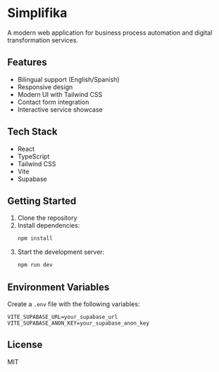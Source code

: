 # Simplifika

A modern web application for business process automation and digital transformation services.

## Features

- Bilingual support (English/Spanish)
- Responsive design
- Modern UI with Tailwind CSS
- Contact form integration
- Interactive service showcase

## Tech Stack

- React
- TypeScript
- Tailwind CSS
- Vite
- Supabase

## Getting Started

1. Clone the repository
2. Install dependencies:
   ```bash
   npm install
   ```
3. Start the development server:
   ```bash
   npm run dev
   ```

## Environment Variables

Create a `.env` file with the following variables:
```
VITE_SUPABASE_URL=your_supabase_url
VITE_SUPABASE_ANON_KEY=your_supabase_anon_key
```

## License

MIT